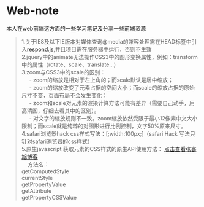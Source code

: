 # Web-note
本人在web前端这方面的一些学习笔记及分享一些前端资源
>  1.关于IE8及以下IE版本对媒体查询@media的兼容处理需在HEAD标签中引入[respond.js](https://github.com/StrugglingBirds/Web-note/blob/master/respond.js),并且项目需在服务器中运行，否则不生效 <br>
>  2.jquery中的animate无法操作CSS3中的图形变换属性，例如：transform中的属性（rotate、scale、translate...) <br>
>  3.zoom与CSS3中的scale的区别： <br>
      - zoom的缩放是相对于左上角的；而scale默认是居中缩放； <br>
      - zoom的缩放改变了元素占据的空间大小；而scale的缩放占据的原始尺寸不变，页面布局不会发生变化； <br>
      - zoom和scale对元素的渲染计算方法可能有差异（需要自己动手，用高清图，仔细去看其中的区别）。 <br>
      - 对文字的缩放规则不一致。zoom缩放依然受限于最小12像素中文大小限制；而scale就是纯粹的对图形进行比例控制，文字50%原来尺寸。 <br>
>  4.safari浏览器hack css样式写法：[;width:100px;]（safari Hack 写法只针对safari浏览器的css样式）<br>
>  5.原生javascript 获取元素的CSS样式的原生API使用方法： [点击查看张鑫旭博客](http://www.zhangxinxu.com/wordpress/2012/05/getcomputedstyle-js-getpropertyvalue-currentstyle/) <br>
     方法名：<br>
     getComputedStyle <br>
     currentStyle <br>
     getPropertyValue <br>
     getAttribute <br>
     getPropertyCSSValue <br>
